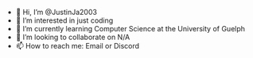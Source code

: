 - 👋 Hi, I’m @JustinJa2003
- 👀 I’m interested in just coding
- 🌱 I’m currently learning Computer Science at the University of Guelph
- 💞️ I’m looking to collaborate on N/A
- 📫 How to reach me: Email or Discord

<!---
JustinJa2003/JustinJa2003 is a ✨ special ✨ repository because its `README.md` (this file) appears on your GitHub profile.
You can click the Preview link to take a look at your changes.
--->
